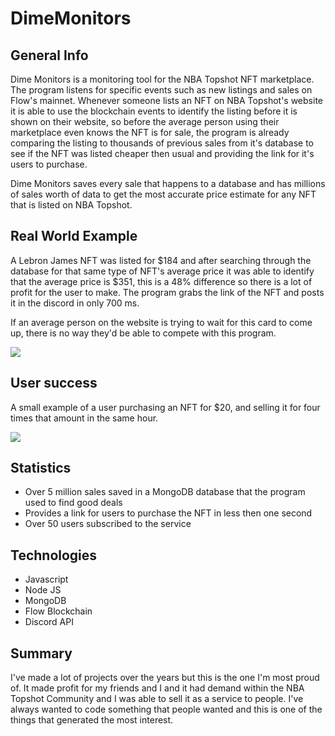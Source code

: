 # DimeMonitors

## General Info
Dime Monitors is a monitoring tool for the NBA Topshot NFT marketplace. The program listens for specific events such as new listings and sales on Flow's mainnet. Whenever someone
lists an NFT on NBA Topshot's website it is able to use the blockchain events to identify the listing before it is shown on their website, so before the average person
using their marketplace even knows the NFT is for sale, the program is already comparing the listing to thousands of previous sales from it's database to see if the
NFT was listed cheaper then usual and providing the link for it's users to purchase.

Dime Monitors saves every sale that happens to a database and has millions of sales worth of data to get the most accurate price estimate for any
NFT that is listed on NBA Topshot.

## Real World Example

A Lebron James NFT was listed for $184 and after searching through the database for that same type of NFT's average price it was able to identify that the average
price is $351, this is a 48% difference so there is a lot of profit for the user to make. The program grabs the link of the NFT and posts it in the discord
in only 700 ms.

If an average person on the website is trying to wait for this card to come up, there is no way they'd be able to compete with this program.

<img src="https://i.imgur.com/enCBDOo.png">

## User success

A small example of a user purchasing an NFT for $20, and selling it for four times that amount in the same hour.

<img src="https://i.imgur.com/shXQ3gJ.png">

## Statistics

* Over 5 million sales saved in a MongoDB database that the program used to find good deals
* Provides a link for users to purchase the NFT in less then one second
* Over 50 users subscribed to the service

## Technologies
* Javascript
* Node JS
* MongoDB
* Flow Blockchain
* Discord API

## Summary
I've made a lot of projects over the years but this is the one I'm most proud of. It made profit for my friends and I and it had demand within the NBA Topshot Community
and I was able to sell it as a service to people. I've always wanted to code something that people wanted and this is one of the things that generated the most interest.

